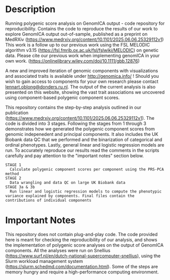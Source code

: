 # Description
Running polygenic score analysis on GenomICA output - code repository for reproducibility. 
Contains the code to reproduce the results of our work to explore GenomICA output out-of-sample, published as a preprint on MedRXiv (https://www.medrxiv.org/content/10.1101/2025.06.06.25329112v1)
This work is a follow up to our previous work using the FSL MELODIC algorithm v3.15 (https://fsl.fmrib.ox.ac.uk/fsl/fslwiki/MELODIC) on genetic data.
Please cite our previous work when implementing genomICA in your own work. (https://onlinelibrary.wiley.com/doi/10.1111/gbb.12876)

A new and improved iteration of genomic components with visualizations and associated traits is available under http://genomica.info/ ! Should you wish to gain access to components for your own research please contact lennart.oblong@donders.ru.nl.
The output of the current analysis is also presented on this website, showing the vast trait associations we uncovered using component-based polygenic component scores.

This repository contains the step-by-step analysis outlined in our publication (https://www.medrxiv.org/content/10.1101/2025.06.06.25329112v1).
The code is divided into 3 stages. Following the stages from 1 through 3 demonstrates how we generated the polygenic component scores from genomic indepenedent and principal components.
It also includes the UK Biobank data QC that we performed and the binarization of categorical and ordinal phenotypes. Lastly, general linear and logistic regression models are run. 
To accurately reproduce our results read the comments in the scripts carefully and pay attention to the "important notes" section below.

    STAGE 1
      Calculate polygenic component scores per component using the PRS-PCA method
    STAGE 2
      Data wrangling and data QC on large UK Biobank data
    STAGE 3a & 3b
      Run linear and logistic regression models to compute the phenotypic variance explained by components. Final files contain the contributions of individual components

# Important Notes
This repository does not contain plug-and-play code. The code provided here is meant for checking the reproducibility of our analysis, and shows the implementation of polygenic score analyses on the output of GenomICA components.
All the analyses were run on Snellius (https://www.surf.nl/en/dutch-national-supercomputer-snellius), using the Slurm workload management system (https://slurm.schedmd.com/documentation.html).
Some of the steps are memory hungry and require a high-performance computing environment.
